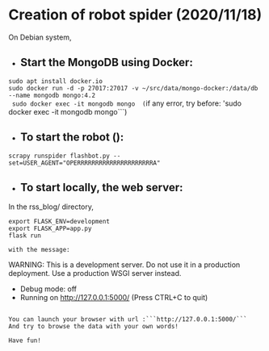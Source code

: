# Creation of robot spider (2020/11/18)

On Debian system,

* ## Start the MongoDB using Docker:

``` sudo apt install docker.io ```  
``` sudo docker run -d -p 27017:27017 -v ~/src/data/mongo-docker:/data/db --name mongodb mongo:4.2 ```  
``` sudo docker exec -it mongodb mongo  (```if any error, try before: 'sudo docker exec -it mongodb mongo```)


* ## To start the robot (): 
```
scrapy runspider flashbot.py --set=USER_AGENT="OPERRRRRRRRRRRRRRRRRRRRRA"
```

* ## To start locally, the web server:

In the rss_blog/ directory,
```
export FLASK_ENV=development  
export FLASK_APP=app.py  
flask run  

with the message:
```
WARNING: This is a development server. Do not use it in a production deployment.
   Use a production WSGI server instead.
 * Debug mode: off
 * Running on http://127.0.0.1:5000/ (Press CTRL+C to quit)
```

You can launch your browser with url :```http://127.0.0.1:5000/```  
And try to browse the data with your own words!

Have fun!